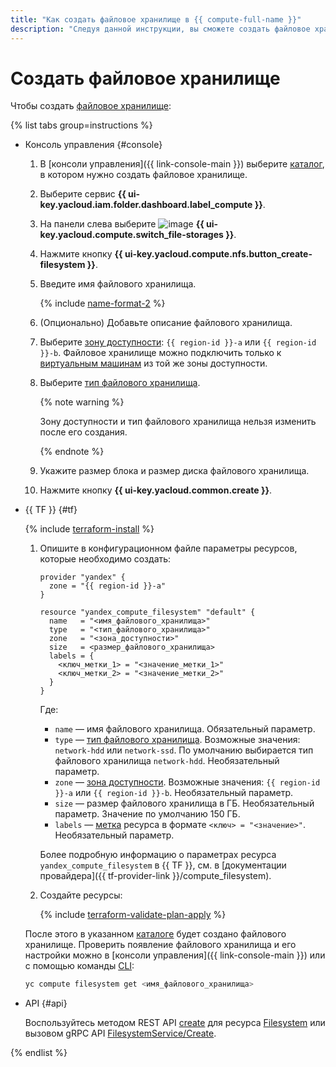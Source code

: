 ```yaml
---
title: "Как создать файловое хранилище в {{ compute-full-name }}"
description: "Следуя данной инструкции, вы сможете создать файловое хранилище."
---
```


# Создать файловое хранилище


Чтобы создать [файловое хранилище](../../concepts/filesystem.md):

{% list tabs group=instructions %}

- Консоль управления {#console}

  1. В [консоли управления]({{ link-console-main }}) выберите [каталог](../../../resource-manager/concepts/resources-hierarchy.md#folder), в котором нужно создать файловое хранилище.
  1. Выберите сервис **{{ ui-key.yacloud.iam.folder.dashboard.label_compute }}**.
  1. На панели слева выберите ![image](../../../_assets/console-icons/nodes-right.svg) **{{ ui-key.yacloud.compute.switch_file-storages }}**.
  1. Нажмите кнопку **{{ ui-key.yacloud.compute.nfs.button_create-filesystem }}**.
  1. Введите имя файлового хранилища.

     {% include [name-format-2](../../../_includes/name-format-2.md) %}

  1. (Опционально) Добавьте описание файлового хранилища.
  1. Выберите [зону доступности](../../../overview/concepts/geo-scope.md): `{{ region-id }}-a` или `{{ region-id }}-b`. Файловое хранилище можно подключить только к [виртуальным машинам](../../concepts/vm.md) из той же зоны доступности.
  1. Выберите [тип файлового хранилища](../../concepts/filesystem.md#types).

     {% note warning %}

     Зону доступности и тип файлового хранилища нельзя изменить после его создания.

     {% endnote %}

  1. Укажите размер блока и размер диска файлового хранилища.
  1. Нажмите кнопку **{{ ui-key.yacloud.common.create }}**.

- {{ TF }} {#tf}

  {% include [terraform-install](../../../_includes/terraform-install.md) %}

  1. Опишите в конфигурационном файле параметры ресурсов, которые необходимо создать:

     ```hcl
     provider "yandex" {
       zone = "{{ region-id }}-a"
     }

     resource "yandex_compute_filesystem" "default" {
       name   = "<имя_файлового_хранилища>"
       type   = "<тип_файлового_хранилища>"
       zone   = "<зона_доступности>"
       size   = <размер_файлового_хранилища>
       labels = {
         <ключ_метки_1> = "<значение_метки_1>"
         <ключ_метки_2> = "<значение_метки_2>"
       }
     }
     ```

     Где:
     * `name` — имя файлового хранилища. Обязательный параметр.
     * `type` — [тип файлового хранилища](../../concepts/filesystem.md#types). Возможные значения: `network-hdd` или `network-ssd`. По умолчанию выбирается тип файлового хранилища `network-hdd`. Необязательный параметр.
     * `zone` — [зона доступности](../../../overview/concepts/geo-scope.md). Возможные значения: `{{ region-id }}-a` или `{{ region-id }}-b`. Необязательный параметр.
     * `size` — размер файлового хранилища в ГБ. Необязательный параметр. Значение по умолчанию 150 ГБ.
     * `labels` — [метка](../../../resource-manager/concepts/labels.md) ресурса в формате `<ключ> = "<значение>"`. Необязательный параметр.

      Более подробную информацию о параметрах ресурса `yandex_compute_filesystem` в {{ TF }}, см. в [документации провайдера]({{ tf-provider-link }}/compute_filesystem).
  1. Создайте ресурсы:

     {% include [terraform-validate-plan-apply](../../../_tutorials/_tutorials_includes/terraform-validate-plan-apply.md) %}

  После этого в указанном [каталоге](../../../resource-manager/concepts/resources-hierarchy.md#folder) будет создано файлового хранилище. Проверить появление файлового хранилища и его настройки можно в [консоли управления]({{ link-console-main }}) или с помощью команды [CLI](../../../cli/):

  ```bash
  yc compute filesystem get <имя_файлового_хранилища>
  ```

- API {#api}

  Воспользуйтесь методом REST API [create](../../api-ref/Filesystem/create.md) для ресурса [Filesystem](../../api-ref/Filesystem/index.md) или вызовом gRPC API [FilesystemService/Create](../../api-ref/grpc/filesystem_service.md#Create).

{% endlist %}